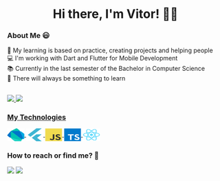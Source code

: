 
<h1 align="center">Hi there, I'm Vitor! 👋🏽</h1>

<h3>About Me 😃</h3>
📖 My learning is based on practice, creating projects and helping people<br>
💻 I'm working with Dart and Flutter for Mobile Development<br>
📚 Currently in the last semester of the Bachelor in Computer Science<br>
🧠 There will always be something to learn<br>

##

<div>
  <a href="https://github.com/vsilvadev">
  <img height="180em" src="https://github-readme-stats.vercel.app/api?username=vsilvadev&show_icons=true&theme=dark&include_all_commits=true&count_private=true"/>
  <img height="180em" src="https://github-readme-stats.vercel.app/api/top-langs/?username=vsilvadev&layout=compact&langs_count=7&theme=dark"/>
</div>
  
<h3>My Technologies</h3>
<div style="display: inline_block">
  <a href = "https://dart.dev/" target="_blank">
    <img align="center" alt="Vitor-Dart" height="30" width="40" src="https://raw.githubusercontent.com/devicons/devicon/master/icons/dart/dart-original.svg">
  </a>
  <a href = "https://flutter.dev/" target="_blank">
        <img align="center" alt="Vitor-Flutter" height="30" width="40" src="https://raw.githubusercontent.com/devicons/devicon/master/icons/flutter/flutter-plain.svg">
  </a>
  <a href = "https://www.javascript.com/" target="_blank">
    <img align="center" alt="Vitor-JavaScript" height="30" width="40" src="https://raw.githubusercontent.com/devicons/devicon/master/icons/javascript/javascript-original.svg">
  </a>
  <a href = "https://www.typescriptlang.org/" target="_blank">
    <img align="center" alt="Vitor-TS" height="30" width="40" src="https://raw.githubusercontent.com/devicons/devicon/master/icons/typescript/typescript-original.svg">
  </a>
  <a href = "https://reactjs.org/" target="_blank">
    <img align="center" alt="Vitor-react" height="30" width="40" src="https://raw.githubusercontent.com/devicons/devicon/master/icons/react/react-original.svg">
  </a>
</div>  
  
<h3>How to reach or find me? 💬</h3>
<div> 
  <a href = "mailto:vitorabsilva10@gmail.com"><img src="https://img.shields.io/badge/-Gmail-%23333?style=for-the-badge&logo=gmail&logoColor=white" target="_blank"></a>
  <a href="https://www.linkedin.com/in/vitor-andre-batista-silva/" target="_blank"><img src="https://img.shields.io/badge/-LinkedIn-%230077B5?style=for-the-badge&logo=linkedin&logoColor=white" target="_blank"></a> 
</div>

